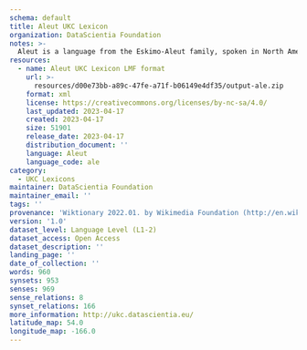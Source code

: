 ```yaml
---
schema: default
title: Aleut UKC Lexicon
organization: DataScientia Foundation
notes: >-
  Aleut is a language from the Eskimo-Aleut family, spoken in North America. The UKC Lexicon of Aleut is represented as a lexico-semantic network. It consists of words, word senses, synsets, as well as sense-level and synset-level relationships.
resources:
  - name: Aleut UKC Lexicon LMF format
    url: >-
      resources/d00e73bb-a89c-47fe-a71f-b06149e4df35/output-ale.zip
    format: xml
    license: https://creativecommons.org/licenses/by-nc-sa/4.0/
    last_updated: 2023-04-17
    created: 2023-04-17
    size: 51901
    release_date: 2023-04-17
    distribution_document: ''
    language: Aleut
    language_code: ale
category:
  - UKC Lexicons
maintainer: DataScientia Foundation
maintainer_email: ''
tags: ''
provenance: 'Wiktionary 2022.01. by Wikimedia Foundation (http://en.wiktionary.org); CogNet 2.1 by Khuyagbaatar Batsuren, National University of Mongolia (http://cognet.ukc.disi.unitn.it); KinDiv: Kinship Diversity 1.0 by Temuulen Khishigsuren (http://ukc.disi.unitn.it/index.php/kinship/); Antonymy 1.0 by Gábor Bella (http://ukc.datascientia.eu); Native Languages of the Americas 2021.11. by Laura Redish and Orrin Lewis (http://www.native-languages.org); NorthEuraLex 0.9 by Johannes Dellert and Gerhard Jäger, Eberhard Karls Universität Tübingen (http://northeuralex.org/); Princeton WordNet 2.1 by Princeton University (https://wordnet.princeton.edu)'
version: '1.0'
dataset_level: Language Level (L1-2)
dataset_access: Open Access
dataset_description: ''
landing_page: ''
date_of_collection: ''
words: 960
synsets: 953
senses: 969
sense_relations: 8
synset_relations: 166
more_information: http://ukc.datascientia.eu/
latitude_map: 54.0
longitude_map: -166.0
---
```

